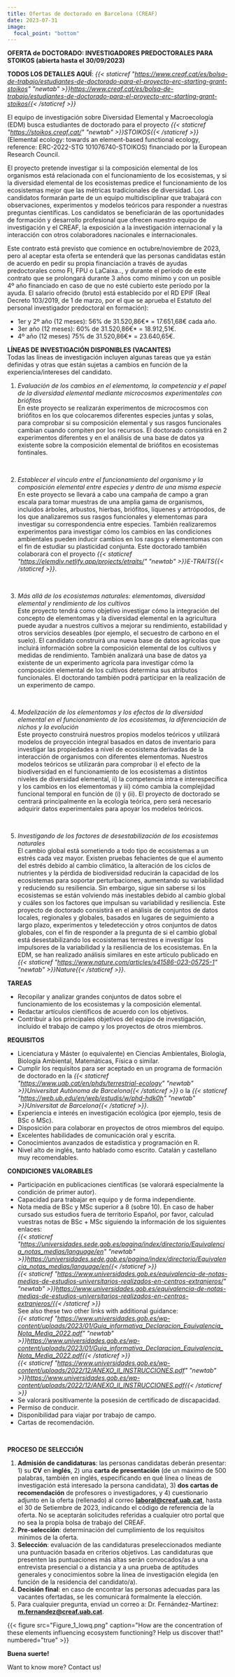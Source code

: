 ```yaml
---
title: Ofertas de doctorado en Barcelona (CREAF)
date: 2023-07-31
image:
  focal_point: "bottom"
---
```


**OFERTA de DOCTORADO: INVESTIGADORES PREDOCTORALES PARA STOIKOS (abierta hasta el 30/09/2023)**<br />

**TODOS LOS DETALLES AQUÍ**: *{{< staticref "https://www.creaf.cat/es/bolsa-de-trabajo/estudiantes-de-doctorado-para-el-proyecto-erc-starting-grant-stoikos" "newtab" >}}https://www.creaf.cat/es/bolsa-de-trabajo/estudiantes-de-doctorado-para-el-proyecto-erc-starting-grant-stoikos{{< /staticref >}}*

<!--more-->
El equipo de investigación sobre Diversidad Elemental y Macroecología (EDM) busca estudiantes de doctorado para el proyecto *{{< staticref "https://stoikos.creaf.cat/" "newtab" >}}STOIKOS{{< /staticref >}}* (Elemental ecology: towards an element-based functional ecology, reference: ERC-2022-STG 101076740-STOIKOS) financiado por la European Research Council.<br />

El proyecto pretende investigar si la composición elemental de los organismos está relacionada con el funcionamiento de los ecosistemas, y si la diversidad elemental de los ecosistemas predice el funcionamiento de los ecosistemas mejor que las métricas tradicionales de diversidad. Los candidatos formarán parte de un equipo multidisciplinar que trabajará con observaciones, experimentos y modelos teóricos para responder a nuestras preguntas científicas. Los candidatos se beneficiarán de las oportunidades de formación y desarrollo profesional que ofrecen nuestro equipo de investigación y el CREAF, la exposición a la investigación internacional y la interacción con otros colaboradores nacionales e internacionales.<br />

Este contrato está previsto que comience en octubre/noviembre de 2023, pero al aceptar esta oferta se entenderá que las personas candidatas están de acuerdo en pedir su propia financiación a través de ayudas predoctorales como FI, FPU o LaCaixa.., y durante el período de este contrato que se prolongará durante 3 años como mínimo y con un posible 4º año financiado en caso de que no esté cubierto este período por la ayuda. El salario ofrecido (bruto) está establecido por el RD EPIF (Real Decreto 103/2019, de 1 de marzo, por el que se aprueba el Estatuto del personal investigador predoctoral en formación):<br />
- 1er y 2º año (12 meses): 56% de 31.520,86€* = 17.651,68€ cada año.<br />
- 3er año (12 meses): 60% de 31.520,86€* = 18.912,51€.<br />
- 4º año (12 meses) 75% de 31.520,86€* = 23.640,65€. <br />

**LÍNEAS DE INVESTIGACIÓN DISPONIBLES (VACANTES)**<br />
Todas las líneas de investigación incluyen algunas tareas que ya están definidas y otras que están sujetas a cambios en función de la experiencia/intereses del candidato. <br />

1. *Evaluación de los cambios en el elementoma, la competencia y el papel de la diversidad elemental mediante microcosmos experimentales con briófitos*<br />
En este proyecto se realizarán experimentos de microcosmos con briófitos en los que colocaremos diferentes especies juntas y solas, para comprobar si su composición elemental y sus rasgos funcionales cambian cuando compiten por los recursos. El doctorado consistirá en 2 experimentos diferentes y en el análisis de una base de datos ya existente sobre la composición elemental de briófitos en ecosistemas fontinales. <br />
<br />

2. *Establecer el vínculo entre el funcionamiento del organismo y la composición elemental entre especies y dentro de una misma especie*<br />
En este proyecto se llevará a cabo una campaña de campo a gran escala para tomar muestras de una amplia gama de organismos, incluidos árboles, arbustos, hierbas, briófitos, líquenes y artrópodos, de los que analizaremos sus rasgos funcionales y elementomas para investigar su correspondencia entre especies. También realizaremos experimentos para investigar cómo los cambios en las condiciones ambientales pueden inducir cambios en los rasgos y elementomas con el fin de estudiar su plasticidad conjunta. Este doctorado también colaborará con el proyecto *{{< staticref "https://elemdiv.netlify.app/projects/etraits/" "newtab" >}}E-TRAITS{{< /staticref >}}*. <br />
<br />

3. *Más allá de los ecosistemas naturales: elementomas, diversidad elemental y rendimiento de los cultivos*<br />
Este proyecto tendrá como objetivo investigar cómo la integración del concepto de elementomas y la diversidad elemental en la agricultura puede ayudar a nuestros cultivos a mejorar su rendimiento, estabilidad y otros servicios deseables (por ejemplo, el secuestro de carbono en el suelo). El candidato construirá una nueva base de datos agrícolas que incluirá información sobre la composición elemental de los cultivos y medidas de rendimiento. También analizará una base de datos ya existente de un experimento agrícola para investigar cómo la composición elemental de los cultivos determina sus atributos funcionales. El doctorando también podrá participar en la realización de un experimento de campo.<br />
<br />

4. *Modelización de los elementomas y los efectos de la diversidad elemental en el funcionamiento de los ecosistemas, la diferenciación de nichos y la evolución*<br />
Este proyecto construirá nuestros propios modelos teóricos y utilizará modelos de proyección integral basados en datos de inventario para investigar las propiedades a nivel de ecosistema derivadas de la interacción de organismos con diferentes elementomas. Nuestros modelos teóricos se utilizarán para comprobar i) el efecto de la biodiversidad en el funcionamiento de los ecosistemas a distintos niveles de diversidad elemental, ii) la competencia intra e interespecífica y los cambios en los elementomas y iii) cómo cambia la complejidad funcional temporal en función de (i) y (ii). El proyecto de doctorado se centrará principalmente en la ecología teórica, pero será necesario adquirir datos experimentales para apoyar los modelos teóricos.<br />
<br />

5. *Investigando de los factores de desestabilización de los ecosistemas naturales*<br />
El cambio global está sometiendo a todo tipo de ecosistemas a un estrés cada vez mayor. Existen pruebas fehacientes de que el aumento del estrés debido al cambio climático, la alteración de los ciclos de nutrientes y la pérdida de biodiversidad reducirán la capacidad de los ecosistemas para soportar perturbaciones, aumentando su variabilidad y reduciendo su resiliencia. Sin embargo, sigue sin saberse si los ecosistemas se están volviendo más inestables debido al cambio global y cuáles son los factores que impulsan su variabilidad y resiliencia. Este proyecto de doctorado consistirá en el análisis de conjuntos de datos locales, regionales y globales, basados en lugares de seguimiento a largo plazo, experimentos y teledetección y otros conjuntos de datos globales, con el fin de responder a la pregunta de si el cambio global está desestabilizando los ecosistemas terrestres e investigar los impulsores de la variabilidad y la resiliencia de los ecosistemas. En la EDM, se han realizado análisis similares en este artículo publicado en *{{< staticref "https://www.nature.com/articles/s41586-023-05725-1" "newtab" >}}Nature{{< /staticref >}}*.  <br />


<!--more-->
**TAREAS**
-	Recopilar y analizar grandes conjuntos de datos sobre el funcionamiento de los ecosistemas y la composición elemental.<br />
-	Redactar artículos científicos de acuerdo con los objetivos. <br />
-	Contribuir a los principales objetivos del equipo de investigación, incluido el trabajo de campo y los proyectos de otros miembros. <br />


**REQUISITOS**
-	Licenciatura y Máster (o equivalente) en Ciencias Ambientales, Biología, Biología Ambiental, Matemáticas, Física o similar.<br />
- Cumplir los requisitos para ser aceptado en un programa de formación de doctorado en la *{{< staticref "https://www.uab.cat/en/phds/terrestrial-ecology" "newtab" >}}Universitat Autònoma de Barcelona{{< /staticref >}}* o la *{{< staticref "https://web.ub.edu/en/web/estudis/w/phd-hdk0h" "newtab" >}}Universitat de Barcelona{{< /staticref >}}*. <br />
-	Experiencia e interés en investigación ecológica (por ejemplo, tesis de BSc o MSc).<br />
- Disposición para colaborar en proyectos de otros miembros del equipo.<br />
-	Excelentes habilidades de comunicación oral y escrita.<br />
-	Conocimientos avanzados de estadística y programación en R.<br />
-	Nivel alto de inglés, tanto hablado como escrito. Catalán y castellano muy recomendables. <br />


**CONDICIONES VALORABLES**<br />
-	Participación en publicaciones científicas (se valorará especialmente la condición de primer autor).<br />
-	Capacidad para trabajar en equipo y de forma independiente.<br />
-	Nota media de BSc y MSc superior a 8 (sobre 10). En caso de haber cursado sus estudios fuera de territorio Español, por favor, calculad vuestras notas de BSc + MSc siguiendo la información de los siguientes enlaces: <br />
*{{< staticref "https://universidades.sede.gob.es/pagina/index/directorio/Equivalencia_notas_medias/language/en" "newtab" >}}https://universidades.sede.gob.es/pagina/index/directorio/Equivalencia_notas_medias/language/en{{< /staticref >}}* <br />
*{{< staticref "https://www.universidades.gob.es/equivalencia-de-notas-medias-de-estudios-universitarios-realizados-en-centros-extranjeros/" "newtab" >}}https://www.universidades.gob.es/equivalencia-de-notas-medias-de-estudios-universitarios-realizados-en-centros-extranjeros/{{< /staticref >}}* <br />
See also these two other links with additional guidance:<br />
*{{< staticref "https://www.universidades.gob.es/wp-content/uploads/2023/01/Guia_informativa_Declaracion_Equivalencia_Nota_Media_2022.pdf" "newtab" >}}https://www.universidades.gob.es/wp-content/uploads/2023/01/Guia_informativa_Declaracion_Equivalencia_Nota_Media_2022.pdf{{< /staticref >}}* <br />
*{{< staticref "https://www.universidades.gob.es/wp-content/uploads/2022/12/ANEXO_II_INSTRUCCIONES.pdf" "newtab" >}}https://www.universidades.gob.es/wp-content/uploads/2022/12/ANEXO_II_INSTRUCCIONES.pdf{{< /staticref >}}* <br />
-	Se valorará positivamente la posesión de certificado de discapacidad.<br />
-	Permiso de conducir.<br />
-	Disponibilidad para viajar por trabajo de campo.<br />
-	Cartas de recomendación.<br />
<br />


**PROCESO DE SELECCIÓN**<br />
1. **Admisión de candidaturas**: las personas candidatas deberán presentar: 1) su **CV** en **inglés**, 2) una **carta de presentación** (de un máximo de 500 palabras, también en inglés, especificando en qué línea o líneas de investigación está interesado la persona candidata), 3) **dos cartas de recomendación** de profesores o investigadores, y 4) cuestionario adjunto en la oferta (rellenado) al correo **laboral@creaf.uab.cat**, hasta el 30 de Setiembre de 2023, indicando el código de referencia de la oferta. No se aceptarán solicitudes referidas a cualquier otro portal que no sea la propia bolsa de trabajo del CREAF.
2. **Pre-selección**: determinación del cumplimiento de los requisitos mínimos de la oferta.
3. **Selección**: evaluación de las candidaturas preseleccionados mediante una puntuación basada en criterios objetivos. Las candidaturas que presenten las puntuaciones más altas serán convocados/as a una entrevista presencial o a distancia y a una prueba de aptitudes generales y conocimientos sobre la línea de investigación elegida (en función de la residencia del candidato/a).
4. **Decisión final**: en caso de encontrar las personas adecuadas para las vacantes ofertadas, se les comunicará formalmente la elección.
5.	Para cualquier pregunta, enviad un correo a: Dr. Fernández-Martínez: **m.fernandez@creaf.uab.cat**.



<!--more-->

{{< figure src="Figure_1_lowq.png" caption="How are the concentration of these elements influencing ecosystem functioning? Help us discover that!" numbered="true" >}}


<!--more-->
**Buena suerte!**
<!--more-->
Want to know more? Contact us!
